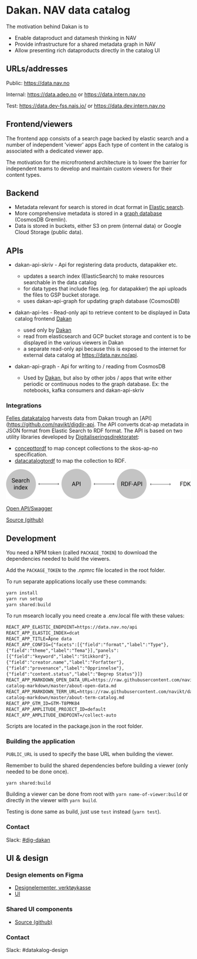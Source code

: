 # Dakan. NAV data catalog

The motivation behind Dakan is to

* Enable dataproduct and datamesh thinking in NAV
* Provide infrastructure for a shared metadata graph in NAV
* Allow presenting rich dataproducts directly in the catalog UI

## URLs/addresses

Public: https://data.nav.no

Internal: https://data.adeo.no or https://data.intern.nav.no

Test: https://data.dev-fss.nais.io/ or https://data.dev.intern.nav.no

## Frontend/viewers

The frontend app consists of a search page backed by elastic search and a number of independent 'viewer' apps
Each type of content in the catalog is associated with a dedicated viewer app.

The motivation for the microfrontend architecture is to lower the barrier for independent teams to develop and maintain custom viewers for their content types.

## Backend 

* Metadata relevant for search is stored in dcat format in [Elastic search](https://github.com/navikt/dataverk-api).
* More comprehensive metadata is stored in a [graph database](https://github.com/navikt/data-catalog-api) (CosmosDB Gremlin).
* Data is stored in buckets, either S3 on prem (internal data) or Google Cloud Storage (public data).

## APIs

* dakan-api-skriv - Api for registering data products, datapakker etc.
    * updates a search index (ElasticSearch) to make resources searchable in the data catalog
    * for data types that include files (eg. for datapakker) the api uploads the files to GSP bucket storage.
    * uses dakan-api-graph for updating graph database (CosmosDB)

* dakan-api-les - Read-only api to retrieve content to be displayed in Data catalog frontend [Dakan](https://github.com/navikt/dakan)
    * used only by [Dakan](https://github.com/navikt/dakan)
    * read from elasticsearch and GCP bucket storage and content is to be displayed in the various viewers in Dakan
    * a separate read-only api because this is exposed to the internet for external data catalog at https://data.nav.no/api.

* dakan-api-graph - Api for writing to / reading from CosmosDB
    * Used by [Dakan](https://github.com/navikt/dakan), but also by other jobs / apps that write either periodic or continuous nodes to the graph database. Ex: the notebooks, kafka consumers and dakan-api-skriv

### Integrations

[Felles datakatalog](https://data.norge.no/) harvests data from Dakan trough an [API](https://github.com/navikt/digdir-api.
The API converts dcat-ap metadata in JSON format from Elastic Search to RDF format.
The API is based on two utility libraries developed by [Digitaliseringsdirektoratet](https://github.com/Informasjonsforvaltning):
* [concepttordf](https://github.com/Informasjonsforvaltning/concepttordf) to map concept collections to the skos-ap-no specification.
* [datacatalogtordf](https://github.com/Informasjonsforvaltning/datacatalogtordf) to map the collection to RDF.

![Architecture](./docs/svg/fdk.svg)

[Open API/Swagger](https://data.nav.no/digdir-api/docs)

[Source (github)](https://github.com/navikt/digdir-api)

## Development

You need a NPM token (called `PACKAGE_TOKEN`) to download the dependencies needed to build the viewers.

Add the `PACKAGE_TOKEN` to the .npmrc file located in the root folder.

To run separate applications locally use these commands:

```
yarn install
yarn run setup
yarn shared:build
```

To run msearch locally you need create a .env.local file with these values:
```
REACT_APP_ELASTIC_ENDPOINT=https://data.nav.no/api
REACT_APP_ELASTIC_INDEX=dcat
REACT_APP_TITLE=Åpne data
REACT_APP_CONFIG={"facets":[{"field":"format","label":"Type"},{"field":"theme","label":"Tema"}],"panels":[{"field":"keyword","label":"Stikkord"},{"field":"creator.name","label":"Forfatter"},{"field":"provenance","label":"Opprinnelse"},{"field":"content.status","label":"Begrep Status"}]}
REACT_APP_MARKDOWN_OPEN_DATA_URL=https://raw.githubusercontent.com/navikt/data-catalog-markdown/master/about-open-data.md
REACT_APP_MARKDOWN_TERM_URL=https://raw.githubusercontent.com/navikt/data-catalog-markdown/master/about-term-catalog.md
REACT_APP_GTM_ID=GTM-T8PMK84
REACT_APP_AMPLITUDE_PROJECT_ID=default
REACT_APP_AMPLITUDE_ENDPOINT=/collect-auto
```

Scripts are located in the package.json in the root folder.

### Building the application

`PUBLIC_URL` is used to specify the base URL when building the viewer.

Remember to build the shared dependencies before building a viewer (only needed to be done once).
```
yarn shared:build
```

Building a viewer can be done from root with `yarn name-of-viewer:build` or directly in the viewer with `yarn build`.

Testing is done same as build, just use `test` instead (`yarn test`).

### Contact

Slack: [#dig-dakan](https://nav-it.slack.com/archives/CQ9SV9DNE)

## UI & design

### Design elements on Figma

* [Designelementer, verktøykasse](https://www.figma.com/proto/NPmUvNUbKhBJ2bKH88Tp1F/Datakatalogen)
* [UI](https://www.figma.com/file/NPmUvNUbKhBJ2bKH88Tp1F/Datakatalogen?node-id=109%3A0)

### Shared UI components 

* [Source (github)](https://github.com/navikt/dakan/tree/master/packages/shared/ui)

### Contact

Slack: #datakalog-design




